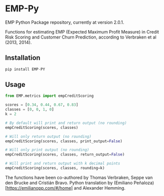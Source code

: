 # EMP-Py

EMP Python Package repository, currently at version 2.0.1.

Functions for estimating EMP (Expected Maximum Profit Measure) in Credit Risk Scoring and Customer Churn Prediction, according to Verbraken et al (2013, 2014).

## Installation

```python
pip install EMP-PY
```

## Usage

```python
from EMP.metrics import empCreditScoring

scores = [0.34, 0.44, 0.67, 0.83]
classes = [0, 0, 1, 0]
k = 2

# By default will print and return output (no rounding)
empCreditScoring(scores, classes)

# Will only return output (no rounding)
empCreditScoring(scores, classes, print_output=False)

# Will only print output (no rounding)
empCreditScoring(scores, classes, return_output=False)

# Will print and return output with k decimal points
empCreditScoring(scores, classes, rounding=k)
```

The functions have been co-authored by Thomas Verbraken, Seppe van den Brucke and Cristián Bravo. Python translation by (Emiliano Peñaloza)[https://emilianopp.com/#/home] and Alexander Hemming.
